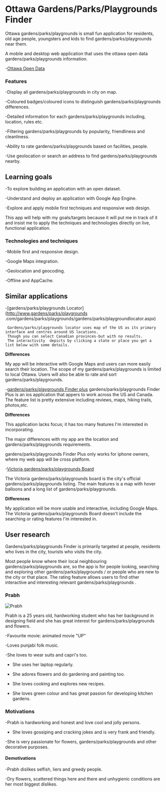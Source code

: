 # Ottawa Gardens/Parks/Playgrounds Finder


Ottawa gardens/parks/playgrounds is small fun application for residents, old age people, youngsters and kids to find gardens/parks/playgrounds near them.

A mobile and desktop web application that uses the ottawa open data gardens/parks/playgrounds information.

-[Ottawa Open Data](http://ottawa.ca/opendata/)



### Features


-Display all gardens/parks/playgrounds in city on map.

-Coloured badges/coloured icons to distinguish gardens/parks/playgrounds differences.

-Detailed information for each gardens/parks/playgrounds including, location, rules etc.

-Filtering gardens/parks/playgrounds by popularity, friendliness and cleanliness.

-Ability to rate gardens/parks/playgrounds based on facilities, people.

-Use geolocation or search an address to find gardens/parks/playgrounds  nearby.



## Learning goals


-To explore building an application with an open dataset.

-Understand and deploy an application with Google App Engine.

-Explore and apply mobile first techniques and responsive web design.


This app will help with my goals/targets because it will put me in track of it and insist me to apply the techniques and technologies directly on live, functional application.



### Technologies and techniques


-Mobile first and responsive design.

-Google Maps integration.

-Geolocation and geocoding.

-Offline and AppCache.



## Similar applications


-[gardens/parks/playgrounds Locator](http://www.gardens/parks/playgrounds .com/gardens/parks/playgrounds/gardens/parks/playgroundlocator.aspx)

     Gardens/parks/playgrounds locator uses map of the US as its primary interface and centres around US locations.
     Though you can select Canadian provinces-but with no results.  
     The interactivity  depicts by clicking a state or place you get a list below with some details.


**Differences**


My app will be interactive with Google Maps and users can more easily search their location.
The scope of my gardens/parks/playgrounds is limited to local Ottawa.
Users will also be able to rate and sort gardens/parks/playgrounds.





-[gardens/parks/playgrounds Finder plus](http://apple.com/ca/app/gardens/parks/playgrounds)
gardens/parks/playgrounds Finder Plus is an ios application that appers to work across the US and Canada.
The feature list is pretty extensive including reviews, maps, hiking trails, photos,etc.


**Differences**

This application lacks focus; it has too many features I'm interested in incorporating.

The major differences with my app are the location and gardens/parks/playgrounds  requirements.

gardens/parks/playgrounds  Finder Plus only works for iphone owners, where my web app will be cross platform.

 


-[Victoria gardens/parks/playgrounds Board](http://victoria.ca/gardens/parks/playgrounds/info/gardens/parks/playgrounds/)

The Victoria gardens/parks/playgrounds board is the city's official gardens/parks/playgrounds listing.
The main features is a map with hover balloons and a long list of gardens/parks/playgrounds.


**Differences**

My application will be more usable and interactive, including Google Maps.
The Victoria gardens/parks/playgrounds Board doesn't include the searching or rating features I'm interested in.



## User research


Gardens/parks/playgrounds  Finder is primarily targeted at people, residents who lives in the city, tourists who visits the city.

Most people know where their local neighbouring gardens/parks/playgrounds  are, so the app is for people looking, searching and exploring other gardens/parks/playgrounds / or people who are new to the city or that place.
The rating feature allows users to find other interactive and interesting relevant gardens/parks/playgrounds .


### Prabh


![Prabh](http://PrabhjotJaspal.ca/PJ-content/themes/PrabhjotJaspal/images/Prabh-headshot1.jpg)

Prabh is a 25 years old, hardworking student who has her background in designing field and she has great interest for gardens/parks/playgrounds  and flowers.

-Favourite movie: animated movie "UP"

-Loves punjabi folk music.

-She loves to wear suits and capri's too.

- She uses her laptop regularly.

- She adores flowers and do gardening  and painting too.

- She loves cooking and explores new recipes.

- She loves green colour and has great passion for developing kitchen gardens.



### Motivations


-Prabh is hardworking and honest and love cool and jolly persons.

- She loves gossiping and cracking jokes and is very frank and friendly.

-She is very passionate for flowers, gardens/parks/playgrounds and other decorative purposes.


#### Demotivations


-Prabh dislikes selfish, liers and greedy people.

-Dry flowers, scattered things here and there and unhygienic conditions are her most biggest dislikes.




